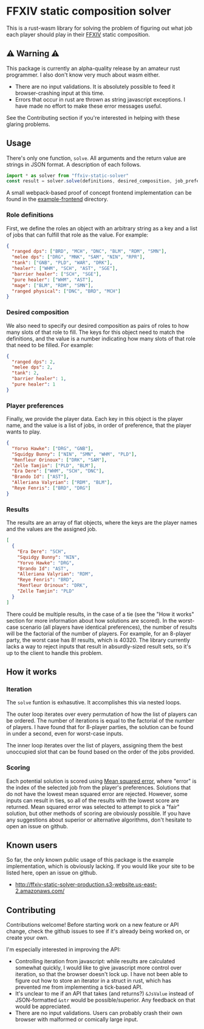 # FFXIV static composition solver

This is a rust-wasm library for solving the problem of figuring out what job each player should play in their [FFXIV](https://www.finalfantasyxiv.com/) static composition.

## ⚠️ Warning ⚠️

This package is currently an alpha-quality release by an amateur rust programmer. I also don't know very much about wasm either.

* There are no input validations. It is absolutely possible to feed it browser-crashing input at this time.
* Errors that occur in rust are thrown as string javascript exceptions. I have made no effort to make these error messages useful.

See the Contributing section if you're interested in helping with these glaring problems.

## Usage

There's only one function, `solve`. All arguments and the return value are strings in JSON format. A description of each follows. 

```js
import * as solver from "ffxiv-static-solver"
const result = solver.solve(definitions, desired_composition, job_preferences)
```

A small webpack-based proof of concept frontend implementation can be found in the [example-frontend](example-frontend) directory.

### Role definitions

First, we define the roles an object with an arbitrary string as a key and a list of jobs that can fulfill that role as the value. For example:

```json
{
  "ranged dps": ["BRD", "MCH", "DNC", "BLM", "RDM", "SMN"],
  "melee dps": ["DRG", "MNK", "SAM", "NIN", "RPR"],
  "tank": ["GNB", "PLD", "WAR", "DRK"],
  "healer": ["WHM", "SCH", "AST", "SGE"],
  "barrier healer": ["SCH", "SGE"],
  "pure healer": ["WHM", "AST"],
  "mage": ["BLM", "RDM", "SMN"],
  "ranged physical": ["DNC", "BRD", "MCH"]
}
```

### Desired composition

We also need to specify our desired composition as pairs of roles to how many slots of that role to fill. The keys for this object need to match the definitions, and the value is a number indicating how many slots of that role that need to be filled. For example:

```json
{
  "ranged dps": 2,
  "melee dps": 2,
  "tank": 2,
  "barrier healer": 1,
  "pure healer": 1
}
```

### Player preferences

Finally, we provide the player data. Each key in this object is the player name, and the value is a list of jobs, in order of preference, that the player wants to play.

```json
{
  "Yorvo Hawke": ["DRG", "GNB"],
  "Squidgy Bunny": ["NIN", "SMN", "WHM", "PLD"],
  "Renfleur Orinoux": ["DRK", "SAM"],
  "Zelle Tamjin": ["PLD", "BLM"],
  "Era Dere": ["WHM", "SCH", "DNC"],
  "Brando Id": ["AST"],
  "Alleriana Valyrian": ["RDM", "BLM"],
  "Reye Fenris": ["BRD", "DRG"]
}
```

### Results

The results are an array of flat objects, where the keys are the player names and the values are the assigned job. 

```json
[
  {
    "Era Dere": "SCH",
    "Squidgy Bunny": "NIN",
    "Yorvo Hawke": "DRG",
    "Brando Id": "AST",
    "Alleriana Valyrian": "RDM",
    "Reye Fenris": "BRD",
    "Renfleur Orinoux": "DRK",
    "Zelle Tamjin": "PLD"
  }
]
```

There could be multiple results, in the case of a tie (see the "How it works" section for more information about how solutions are scored). In the worst-case scenario (all players have identical preferences), the number of results will be the factorial of the number of players. For example, for an 8-player party, the worst case has 8! results, which is 40320. The library currently lacks a way to reject inputs that result in absurdly-sized result sets, so it's up to the client to handle this problem.

## How it works

### Iteration

The `solve` funtion is exhasutive. It accomplishes this via nested loops.

The outer loop iterates over every permutation of how the list of players can be ordered. The number of iterations is equal to the factorial of the number of players. I have found that for 8-player parties, the solution can be found in under a second, even for worst-case inputs.

The inner loop iterates over the list of players, assigning them the best unoccupied slot that can be found based on the order of the jobs provided.

### Scoring

Each potential solution is scored using [Mean squared error](https://en.wikipedia.org/wiki/Mean_squared_error), where "error" is the index of the selected job from the player's preferences. Solutions that do not have the lowest mean squared error are rejected. However, some inputs can result in ties, so all of the results with the lowest score are returned. Mean squared error was selected to attempt to pick a "fair" solution, but other methods of scoring are obviously possible. If you have any suggestions about superior or alternative algorithms, don't hesitate to open an issue on github.

## Known users

So far, the only known public usage of this package is the example implementation, which is obviously lacking. If you would like your site to be listed here, open an issue on github.

* http://ffxiv-static-solver-production.s3-website.us-east-2.amazonaws.com/

## Contributing

Contributions welcome! Before starting work on a new feature or API change, check the github issues to see if it's already being worked on, or create your own.

I'm especially interested in improving the API:

* Controlling iteration from javascript: while results are calculated somewhat quickly, I would like to give javascript more control over iteration, so that the browser doesn't lock up. I have not been able to figure out how to store an iterator in a struct in rust, which has prevented me from implementing a tick-based API.
* It's unclear to me if an API that takes (and returns?) `&JsValue` instead of JSON-formatted `&str` would be possible/superior. Any feedback on that would be appreciated.
* There are no input validations. Users can probably crash their own browser with malformed or comically large input.
